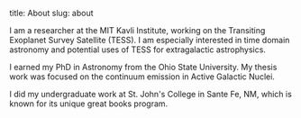 title: About
slug: about

I am a researcher at the MIT Kavli Institute, working on the Transiting Exoplanet Survey Satellite (TESS).  I am especially interested in time domain astronomy and potential uses of TESS for extragalactic astrophysics.

I earned my PhD in Astronomy from the Ohio State University.
My thesis work was focused on the continuum emission in Active Galactic Nuclei.

I did my undergraduate work at St. John's College in Sante Fe, NM, which is known for its unique great books program.